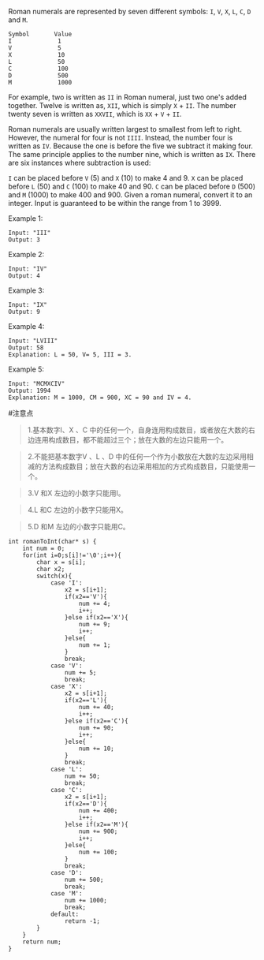 Roman numerals are represented by seven different symbols: `I`, `V`, `X`, `L`, `C`, `D` and `M`.
	
	Symbol       Value
	I             1
	V             5
	X             10
	L             50
	C             100
	D             500
	M             1000

For example, two is written as `II` in Roman numeral, just two one's added together. Twelve is written as, `XII`, which is simply `X` + `II`. The number twenty seven is written as `XXVII`, which is `XX` + `V` + `II`.

Roman numerals are usually written largest to smallest from left to right. However, the numeral for four is not `IIII`. Instead, the number four is written as `IV`. Because the one is before the five we subtract it making four. The same principle applies to the number nine, which is written as `IX`. There are six instances where subtraction is used:

`I` can be placed before `V` (5) and `X` (10) to make 4 and 9. 
`X` can be placed before `L` (50) and `C` (100) to make 40 and 90. 
`C` can be placed before `D` (500) and `M` (1000) to make 400 and 900.
Given a roman numeral, convert it to an integer. Input is guaranteed to be within the range from 1 to 3999.

Example 1:

	Input: "III"
	Output: 3

Example 2:

	Input: "IV"
	Output: 4

Example 3:

	Input: "IX"
	Output: 9

Example 4:
	
	Input: "LVIII"
	Output: 58
	Explanation: L = 50, V= 5, III = 3.

Example 5:

	Input: "MCMXCIV"
	Output: 1994
	Explanation: M = 1000, CM = 900, XC = 90 and IV = 4.

#注意点
>1.基本数字Ⅰ、X 、C 中的任何一个，自身连用构成数目，或者放在大数的右边连用构成数目，都不能超过三个；放在大数的左边只能用一个。

>2.不能把基本数字V 、L 、D 中的任何一个作为小数放在大数的左边采用相减的方法构成数目；放在大数的右边采用相加的方式构成数目，只能使用一个。

>3.V 和X 左边的小数字只能用Ⅰ。

>4.L 和C 左边的小数字只能用X。

>5.D 和M 左边的小数字只能用C。

	int romanToInt(char* s) {
	    int num = 0;
	    for(int i=0;s[i]!='\0';i++){
	        char x = s[i];
	        char x2;
	        switch(x){
	            case 'I':
	                x2 = s[i+1];
	                if(x2=='V'){
	                    num += 4;
	                    i++;
	                }else if(x2=='X'){
	                    num += 9;
	                    i++;
	                }else{
	                    num += 1;
	                }
	                break;
	            case 'V':
	                num += 5;
	                break;
	            case 'X':
	                x2 = s[i+1];
	                if(x2=='L'){
	                    num += 40;
	                    i++;
	                }else if(x2=='C'){
	                    num += 90;
	                    i++;
	                }else{
	                    num += 10;
	                }
	                break;
	            case 'L':
	                num += 50;
	                break;
	            case 'C':
	                x2 = s[i+1];
	                if(x2=='D'){
	                    num += 400;
	                    i++;
	                }else if(x2=='M'){
	                    num += 900;
	                    i++;
	                }else{
	                    num += 100;
	                }
	                break;
	            case 'D':
	                num += 500;
	                break;
	            case 'M':
	                num += 1000;
	                break;
	            default:
	                return -1;
	        }
	    }
	    return num;
	}